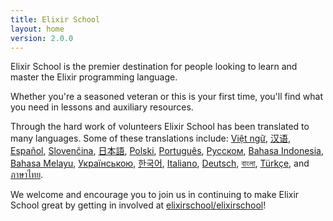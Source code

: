 ```yaml
---
title: Elixir School
layout: home
version: 2.0.0
---
```


Elixir School is the premier destination for people looking to learn and master the Elixir programming language.

Whether you're a seasoned veteran or this is your first time, you'll find what you need in lessons and auxiliary resources.

Through the hard work of volunteers Elixir School has been translated to many languages.  Some of these translations include: [Việt ngữ][vi], [汉语][cn], [Español][es], [Slovenčina][sk], [日本語][ja], [Polski][pl], [Português][pt], [Русском][ru], [Bahasa Indonesia][id], [Bahasa Melayu][ms], [Українською][uk], [한국어][ko], [Italiano][it], [Deutsch][de], [বাংলা][bn], [Türkçe][tr], and [ภาษาไทย][th].

We welcome and encourage you to join us in continuing to make Elixir School great by getting in involved at [elixirschool/elixirschool](https://github.com/elixirschool/elixirschool)!

  [cn]: /cn/
  [es]: /es/
  [it]: /it/
  [ja]: /ja/
  [ko]: /ko/
  [pl]: /pl/
  [pt]: /pt/
  [ru]: /ru/
  [sk]: /sk/
  [vi]: /vi/
  [id]: /id/
  [ms]: /ms/
  [uk]: /uk/
  [de]: /de/
  [bn]: /bn/
  [tr]: /tr/
  [th]: /th/
